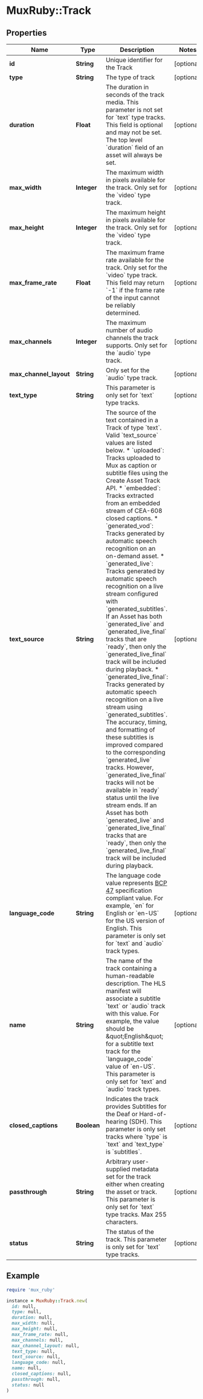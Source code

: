 # MuxRuby::Track

## Properties

| Name | Type | Description | Notes |
| ---- | ---- | ----------- | ----- |
| **id** | **String** | Unique identifier for the Track | [optional] |
| **type** | **String** | The type of track | [optional] |
| **duration** | **Float** | The duration in seconds of the track media. This parameter is not set for &#x60;text&#x60; type tracks. This field is optional and may not be set. The top level &#x60;duration&#x60; field of an asset will always be set. | [optional] |
| **max_width** | **Integer** | The maximum width in pixels available for the track. Only set for the &#x60;video&#x60; type track. | [optional] |
| **max_height** | **Integer** | The maximum height in pixels available for the track. Only set for the &#x60;video&#x60; type track. | [optional] |
| **max_frame_rate** | **Float** | The maximum frame rate available for the track. Only set for the &#x60;video&#x60; type track. This field may return &#x60;-1&#x60; if the frame rate of the input cannot be reliably determined. | [optional] |
| **max_channels** | **Integer** | The maximum number of audio channels the track supports. Only set for the &#x60;audio&#x60; type track. | [optional] |
| **max_channel_layout** | **String** | Only set for the &#x60;audio&#x60; type track. | [optional] |
| **text_type** | **String** | This parameter is only set for &#x60;text&#x60; type tracks. | [optional] |
| **text_source** | **String** | The source of the text contained in a Track of type &#x60;text&#x60;. Valid &#x60;text_source&#x60; values are listed below. * &#x60;uploaded&#x60;: Tracks uploaded to Mux as caption or subtitle files using the Create Asset Track API. * &#x60;embedded&#x60;: Tracks extracted from an embedded stream of CEA-608 closed captions. * &#x60;generated_vod&#x60;: Tracks generated by automatic speech recognition on an on-demand asset. * &#x60;generated_live&#x60;: Tracks generated by automatic speech recognition on a live stream configured with &#x60;generated_subtitles&#x60;. If an Asset has both &#x60;generated_live&#x60; and &#x60;generated_live_final&#x60; tracks that are &#x60;ready&#x60;, then only the &#x60;generated_live_final&#x60; track will be included during playback. * &#x60;generated_live_final&#x60;: Tracks generated by automatic speech recognition on a live stream using &#x60;generated_subtitles&#x60;. The accuracy, timing, and formatting of these subtitles is improved compared to the corresponding &#x60;generated_live&#x60; tracks. However, &#x60;generated_live_final&#x60; tracks will not be available in &#x60;ready&#x60; status until the live stream ends. If an Asset has both &#x60;generated_live&#x60; and &#x60;generated_live_final&#x60; tracks that are &#x60;ready&#x60;, then only the &#x60;generated_live_final&#x60; track will be included during playback.  | [optional] |
| **language_code** | **String** | The language code value represents [BCP 47](https://tools.ietf.org/html/bcp47) specification compliant value. For example, &#x60;en&#x60; for English or &#x60;en-US&#x60; for the US version of English. This parameter is only set for &#x60;text&#x60; and &#x60;audio&#x60; track types. | [optional] |
| **name** | **String** | The name of the track containing a human-readable description. The HLS manifest will associate a subtitle &#x60;text&#x60; or &#x60;audio&#x60; track with this value. For example, the value should be \&quot;English\&quot; for a subtitle text track for the &#x60;language_code&#x60; value of &#x60;en-US&#x60;. This parameter is only set for &#x60;text&#x60; and &#x60;audio&#x60; track types. | [optional] |
| **closed_captions** | **Boolean** | Indicates the track provides Subtitles for the Deaf or Hard-of-hearing (SDH). This parameter is only set tracks where &#x60;type&#x60; is &#x60;text&#x60; and &#x60;text_type&#x60; is &#x60;subtitles&#x60;. | [optional] |
| **passthrough** | **String** | Arbitrary user-supplied metadata set for the track either when creating the asset or track. This parameter is only set for &#x60;text&#x60; type tracks. Max 255 characters. | [optional] |
| **status** | **String** | The status of the track. This parameter is only set for &#x60;text&#x60; type tracks. | [optional] |

## Example

```ruby
require 'mux_ruby'

instance = MuxRuby::Track.new(
  id: null,
  type: null,
  duration: null,
  max_width: null,
  max_height: null,
  max_frame_rate: null,
  max_channels: null,
  max_channel_layout: null,
  text_type: null,
  text_source: null,
  language_code: null,
  name: null,
  closed_captions: null,
  passthrough: null,
  status: null
)
```

